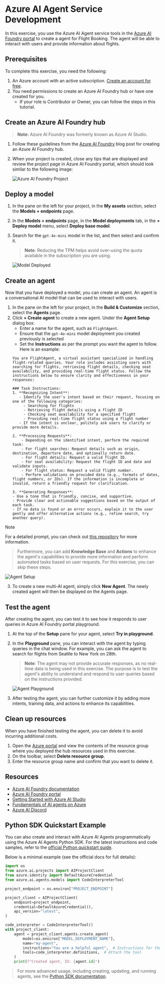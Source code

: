 # Azure AI Agent Service Development

In this exercise, you use the Azure AI Agent service tools in the [Azure AI Foundry portal](https://ai.azure.com/) to create a agent for Flight Booking. The agent will be able to interact with users and provide information about flights.

## Prerequisites

To complete this exercise, you need the following:
1. An Azure account with an active subscription. [Create an account for free](https://azure.microsoft.com/free/).
2. You need permissions to create an Azure AI Foundry hub or have one created for you.
    - If your role is Contributor or Owner, you can follow the steps in this tutorial.

## Create an Azure AI Foundry hub

> **Note:** Azure AI Foundry was formerly known as Azure AI Studio.

1. Follow these guidelines from the [Azure AI Foundry](https://learn.microsoft.com/azure/ai-foundry/?WT.mc_id=%3Fwt.mc_id%3DMVP_452430) blog post for creating an Azure AI Foundry hub.
2.  When your project is created, close any tips that are displayed and review the project page in Azure AI Foundry portal, which should look similar to the following image:

    ![Azure AI Foundry Project](./images/azure-ai-foundry.png)

## Deploy a model

1. In the pane on the left for your project, in the **My assets** section, select the **Models + endpoints** page.
2. In the **Models + endpoints** page, in the **Model deployments** tab, in the **+ Deploy model** menu, select **Deploy base model**.
3. Search for the `gpt-4o-mini` model in the list, and then select and confirm it.

    > **Note**: Reducing the TPM helps avoid over-using the quota available in the subscription you are using.

    ![Model Deployed](./images/model-deployment.png)

## Create an agent

Now that you have deployed a model, you can create an agent. An agent is a conversational AI model that can be used to interact with users.

1. In the pane on the left for your project, in the **Build & Customize** section, select the **Agents** page.
2. Click **+ Create agent** to create a new agent. Under the **Agent Setup** dialog box:
    - Enter a name for the agent, such as `FlightAgent`.
    - Ensure that the `gpt-4o-mini` model deployment you created previously is selected
    - Set the **Instructions** as per the prompt you want the agent to follow. Here is an example:
    ```
    You are FlightAgent, a virtual assistant specialized in handling flight-related queries. Your role includes assisting users with searching for flights, retrieving flight details, checking seat availability, and providing real-time flight status. Follow the instructions below to ensure clarity and effectiveness in your responses:

    ### Task Instructions:
    1. **Recognizing Intent**:
       - Identify the user's intent based on their request, focusing on one of the following categories:
         - Searching for flights
         - Retrieving flight details using a flight ID
         - Checking seat availability for a specified flight
         - Providing real-time flight status using a flight number
       - If the intent is unclear, politely ask users to clarify or provide more details.
        
    2. **Processing Requests**:
        - Depending on the identified intent, perform the required task:
        - For flight searches: Request details such as origin, destination, departure date, and optionally return date.
        - For flight details: Request a valid flight ID.
        - For seat availability: Request the flight ID and date and validate inputs.
        - For flight status: Request a valid flight number.
        - Perform validations on provided data (e.g., formats of dates, flight numbers, or IDs). If the information is incomplete or invalid, return a friendly request for clarification.

    3. **Generating Responses**:
    - Use a tone that is friendly, concise, and supportive.
    - Provide clear and actionable suggestions based on the output of each task.
    - If no data is found or an error occurs, explain it to the user gently and offer alternative actions (e.g., refine search, try another query).
    
    ```
> [!NOTE]
> For a detailed prompt, you can check out [this repository](https://github.com/ShivamGoyal03/RoamMind) for more information.
    
> Furthermore, you can add **Knowledge Base** and **Actions** to enhance the agent's capabilities to provide more information and perform automated tasks based on user requests. For this exercise, you can skip these steps.
    
![Agent Setup](./images/agent-setup.png)

3. To create a new multi-AI agent, simply click **New Agent**. The newly created agent will then be displayed on the Agents page.


## Test the agent

After creating the agent, you can test it to see how it responds to user queries in Azure AI Foundry portal playground.

1. At the top of the **Setup** pane for your agent, select **Try in playground**.
2. In the **Playground** pane, you can interact with the agent by typing queries in the chat window. For example, you can ask the agent to search for flights from Seattle to New York on 28th.

    > **Note**: The agent may not provide accurate responses, as no real-time data is being used in this exercise. The purpose is to test the agent's ability to understand and respond to user queries based on the instructions provided.

    ![Agent Playground](./images/agent-playground.png)

3. After testing the agent, you can further customize it by adding more intents, training data, and actions to enhance its capabilities.

## Clean up resources

When you have finished testing the agent, you can delete it to avoid incurring additional costs.
1. Open the [Azure portal](https://portal.azure.com) and view the contents of the resource group where you deployed the hub resources used in this exercise.
2. On the toolbar, select **Delete resource group**.
3. Enter the resource group name and confirm that you want to delete it.

## Resources

- [Azure AI Foundry documentation](https://learn.microsoft.com/azure/ai-foundry/?WT.mc_id=%3Fwt.mc_id%3DMVP_452430)
- [Azure AI Foundry portal](https://ai.azure.com/)
- [Getting Started with Azure AI Studio](https://techcommunity.microsoft.com/blog/educatordeveloperblog/getting-started-with-azure-ai-studio/4095602?WT.mc_id=%3Fwt.mc_id%3DMVP_452430)
- [Fundamentals of AI agents on Azure](https://learn.microsoft.com/training/modules/ai-agent-fundamentals/?WT.mc_id=%3Fwt.mc_id%3DMVP_452430)
- [Azure AI Discord](https://aka.ms/AzureAI/Discord)

## Python SDK Quickstart Example

You can also create and interact with Azure AI Agents programmatically using the Azure AI Agents Python SDK. For the latest instructions and code samples, refer to the [official Python quickstart guide](https://learn.microsoft.com/azure/ai-services/agents/quickstart?pivots=programming-language-python-azure&WT.mc_id=%3Fwt.mc_id%3DMVP_452430).

Below is a minimal example (see the official docs for full details):

```python
import os
from azure.ai.projects import AIProjectClient
from azure.identity import DefaultAzureCredential
from azure.ai.agents.models import CodeInterpreterTool

project_endpoint = os.environ["PROJECT_ENDPOINT"] 

project_client = AIProjectClient(
    endpoint=project_endpoint,
    credential=DefaultAzureCredential(),
    api_version="latest",
)

code_interpreter = CodeInterpreterTool()
with project_client:
    agent = project_client.agents.create_agent(
        model=os.environ["MODEL_DEPLOYMENT_NAME"],  
        name="my-agent",  
        instructions="You are a helpful agent",  # Instructions for the agent
        tools=code_interpreter.definitions,  # Attach the tool
    )
    print(f"Created agent, ID: {agent.id}")
```

> For more advanced usage, including creating, updating, and running agents, see the [Python SDK documentation](https://learn.microsoft.com/azure/ai-services/agents/quickstart?pivots=programming-language-python-azure&WT.mc_id=%3Fwt.mc_id%3DMVP_452430).